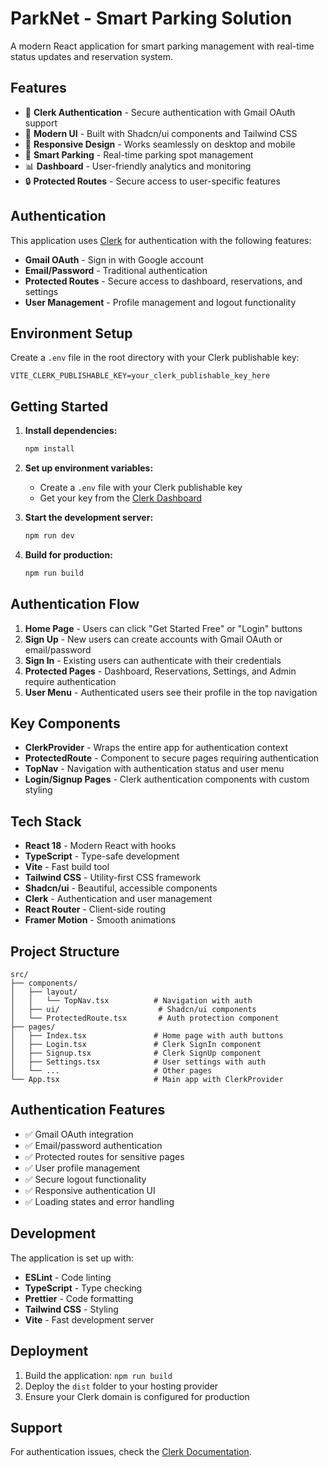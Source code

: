 # ParkNet - Smart Parking Solution

A modern React application for smart parking management with real-time status updates and reservation system.

## Features

- 🔐 **Clerk Authentication** - Secure authentication with Gmail OAuth support
- 🎨 **Modern UI** - Built with Shadcn/ui components and Tailwind CSS
- 📱 **Responsive Design** - Works seamlessly on desktop and mobile
- 🚗 **Smart Parking** - Real-time parking spot management
- 📊 **Dashboard** - User-friendly analytics and monitoring
- 🔒 **Protected Routes** - Secure access to user-specific features

## Authentication

This application uses [Clerk](https://clerk.com/) for authentication with the following features:

- **Gmail OAuth** - Sign in with Google account
- **Email/Password** - Traditional authentication
- **Protected Routes** - Secure access to dashboard, reservations, and settings
- **User Management** - Profile management and logout functionality

## Environment Setup

Create a `.env` file in the root directory with your Clerk publishable key:

```env
VITE_CLERK_PUBLISHABLE_KEY=your_clerk_publishable_key_here
```

## Getting Started

1. **Install dependencies:**
   ```bash
   npm install
   ```

2. **Set up environment variables:**
   - Create a `.env` file with your Clerk publishable key
   - Get your key from the [Clerk Dashboard](https://dashboard.clerk.com/)

3. **Start the development server:**
   ```bash
   npm run dev
   ```

4. **Build for production:**
   ```bash
   npm run build
   ```

## Authentication Flow

1. **Home Page** - Users can click "Get Started Free" or "Login" buttons
2. **Sign Up** - New users can create accounts with Gmail OAuth or email/password
3. **Sign In** - Existing users can authenticate with their credentials
4. **Protected Pages** - Dashboard, Reservations, Settings, and Admin require authentication
5. **User Menu** - Authenticated users see their profile in the top navigation

## Key Components

- **ClerkProvider** - Wraps the entire app for authentication context
- **ProtectedRoute** - Component to secure pages requiring authentication
- **TopNav** - Navigation with authentication status and user menu
- **Login/Signup Pages** - Clerk authentication components with custom styling

## Tech Stack

- **React 18** - Modern React with hooks
- **TypeScript** - Type-safe development
- **Vite** - Fast build tool
- **Tailwind CSS** - Utility-first CSS framework
- **Shadcn/ui** - Beautiful, accessible components
- **Clerk** - Authentication and user management
- **React Router** - Client-side routing
- **Framer Motion** - Smooth animations

## Project Structure

```
src/
├── components/
│   ├── layout/
│   │   └── TopNav.tsx          # Navigation with auth
│   ├── ui/                      # Shadcn/ui components
│   └── ProtectedRoute.tsx       # Auth protection component
├── pages/
│   ├── Index.tsx               # Home page with auth buttons
│   ├── Login.tsx               # Clerk SignIn component
│   ├── Signup.tsx              # Clerk SignUp component
│   ├── Settings.tsx            # User settings with auth
│   └── ...                     # Other pages
└── App.tsx                     # Main app with ClerkProvider
```

## Authentication Features

- ✅ Gmail OAuth integration
- ✅ Email/password authentication
- ✅ Protected routes for sensitive pages
- ✅ User profile management
- ✅ Secure logout functionality
- ✅ Responsive authentication UI
- ✅ Loading states and error handling

## Development

The application is set up with:

- **ESLint** - Code linting
- **TypeScript** - Type checking
- **Prettier** - Code formatting
- **Tailwind CSS** - Styling
- **Vite** - Fast development server

## Deployment

1. Build the application: `npm run build`
2. Deploy the `dist` folder to your hosting provider
3. Ensure your Clerk domain is configured for production

## Support

For authentication issues, check the [Clerk Documentation](https://clerk.com/docs).
